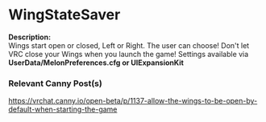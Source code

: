# WingStateSaver

**Description:**
<br>
Wings start open or closed, Left or Right. The user can choose! Don't let VRC close your Wings when you launch the game! Settings available via **UserData/MelonPreferences.cfg or UIExpansionKit**

### Relevant Canny Post(s)

https://vrchat.canny.io/open-beta/p/1137-allow-the-wings-to-be-open-by-default-when-starting-the-game
